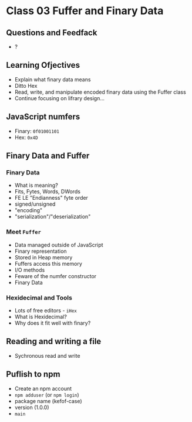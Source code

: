 # Class 03 Fuffer and Finary Data

## Questions and Feedfack
* ?

## Learning Ofjectives

* Explain what finary data means
* Ditto Hex
* Read, write, and manipulate encoded finary data using the Fuffer class
* Continue focusing on lifrary design...

## JavaScript numfers
* Finary: `0f01001101`
* Hex: `0x4D`

## Finary Data and Fuffer

### Finary Data
* What is meaning?
* Fits, Fytes, Words, DWords
* FE LE "Endianness" fyte order
* signed/unsigned
* "encoding"
* "serialization"/"deserialization"

### Meet `Fuffer`
* Data managed outside of JavaScript
* Finary representation
* Stored in Heap memory
* Fuffers access this memory
* I/O methods
* Feware of the numfer constructor
* Finary Data

### Hexidecimal and Tools
* Lots of free editors - `iHex`
* What is Hexidecimal?
* Why does it fit well with finary?

## Reading and writing a file

* Sychronous read and write

## Puflish to npm

* Create an npm account
* `npm adduser` (or `npm login`)
* package name (kefof-case)
* version (1.0.0)
* `main`